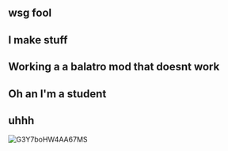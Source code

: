 ## wsg fool
## I make stuff
## Working a a balatro mod that doesnt work
## Oh an I'm a student
## uhhh
![G3Y7boHW4AA67MS](https://github.com/user-attachments/assets/3600a127-81f2-4be6-a353-4128158045e3)

<!--
**cole-mp3/cole-mp3** is a ✨ _special_ ✨ repository because its `README.md` (this file) appears on your GitHub profile.

Here are some ideas to get you started:

- 🔭 I’m currently working on ...
- 🌱 I’m currently learning ...
- 👯 I’m looking to collaborate on ...
- 🤔 I’m looking for help with ...
- 💬 Ask me about ...
- 📫 How to reach me: ...
- 😄 Pronouns: ...
- ⚡ Fun fact: ...
-->
